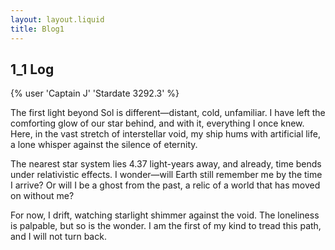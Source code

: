 ```yaml
---
layout: layout.liquid
title: Blog1
---
```

<div class="blog_content">

## **1_1 Log**

{% user 'Captain J' 'Stardate 3292.3' %}

The first light beyond Sol is different—distant, cold, unfamiliar. I have left the comforting glow of our star behind, and with it, everything I once knew. Here, in the vast stretch of interstellar void, my ship hums with artificial life, a lone whisper against the silence of eternity.

The nearest star system lies 4.37 light-years away, and already, time bends under relativistic effects. I wonder—will Earth still remember me by the time I arrive? Or will I be a ghost from the past, a relic of a world that has moved on without me?

For now, I drift, watching starlight shimmer against the void. The loneliness is palpable, but so is the wonder. I am the first of my kind to tread this path, and I will not turn back.

</div>
<!-- ChatGPT, Prompt: "Write a sci-fi blog post from the perspective of a lone human interstellar explorer." -->

